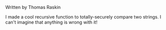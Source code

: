 Written by Thomas Raskin

I made a cool recursive function to totally-securely compare two strings. I can't imagine that anything is wrong with it!

